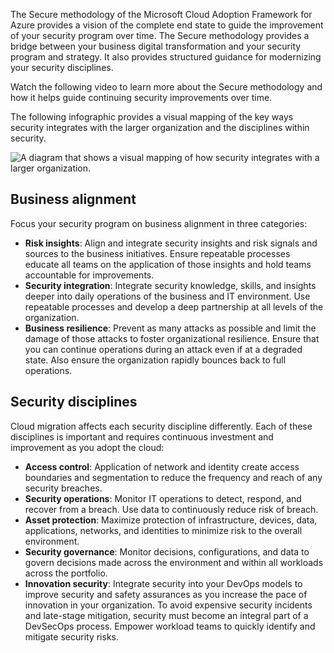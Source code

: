 
The Secure methodology of the Microsoft Cloud Adoption Framework for Azure provides a vision of the complete end state to guide the improvement of your security program over time. The Secure methodology provides a bridge between your business digital transformation and your security program and strategy. It also provides structured guidance for modernizing your security disciplines.

Watch the following video to learn more about the Secure methodology and how it helps guide continuing security improvements over time.

The following infographic provides a visual mapping of the key ways security integrates with the larger organization and the disciplines within security.

![A diagram that shows a visual mapping of how security integrates with a larger organization.](https://learn.microsoft.com/en-us/training/modules/cloud-adoption-framework-security/media/security-integration-mapping.png)

## Business alignment

Focus your security program on business alignment in three categories:

- **Risk insights**: Align and integrate security insights and risk signals and sources to the business initiatives. Ensure repeatable processes educate all teams on the application of those insights and hold teams accountable for improvements.
- **Security integration**: Integrate security knowledge, skills, and insights deeper into daily operations of the business and IT environment. Use repeatable processes and develop a deep partnership at all levels of the organization.
- **Business resilience**: Prevent as many attacks as possible and limit the damage of those attacks to foster organizational resilience. Ensure that you can continue operations during an attack even if at a degraded state. Also ensure the organization rapidly bounces back to full operations.

## Security disciplines

Cloud migration affects each security discipline differently. Each of these disciplines is important and requires continuous investment and improvement as you adopt the cloud:

- **Access control**: Application of network and identity create access boundaries and segmentation to reduce the frequency and reach of any security breaches.
- **Security operations**: Monitor IT operations to detect, respond, and recover from a breach. Use data to continuously reduce risk of breach.
- **Asset protection**: Maximize protection of infrastructure, devices, data, applications, networks, and identities to minimize risk to the overall environment.
- **Security governance**: Monitor decisions, configurations, and data to govern decisions made across the environment and within all workloads across the portfolio.
- **Innovation security**: Integrate security into your DevOps models to improve security and safety assurances as you increase the pace of innovation in your organization. To avoid expensive security incidents and late-stage mitigation, security must become an integral part of a DevSecOps process. Empower workload teams to quickly identify and mitigate security risks.